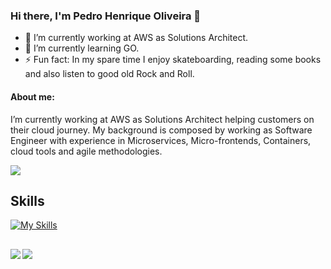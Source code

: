 ### Hi there, I'm Pedro Henrique Oliveira 👋

- 🔭 I’m currently working at AWS as Solutions Architect.
- 🌱 I’m currently learning GO.
- ⚡ Fun fact: In my spare time I enjoy skateboarding, reading some books and also listen to good old Rock and Roll.


#### About me:
I’m currently working at AWS as Solutions Architect helping customers on their cloud journey. My background is composed by working as Software Engineer with experience in Microservices, Micro-frontends, Containers, cloud tools and agile methodologies.

 <a href="https://www.linkedin.com/in/pedrohco1/" target="_blank"><img src="https://img.shields.io/badge/-LinkedIn-%230077B5?style=for-the-badge&logo=linkedin&logoColor=white" target="_blank"></a>


## Skills

[![My Skills](https://skillicons.dev/icons?i=java,spring,python,go,angular,docker,kubernetes,openshift,aws)](https://skillicons.dev)

##

<div>
  <div>
    <img align="left" src="https://github-readme-stats.vercel.app/api?username=phcmaster&show_icons=true&theme=dracula&count_private=true" />
  </div>
  <div>
    <img align="left" src="https://github-readme-stats.vercel.app/api/top-langs/?username=phcmaster&layout=compact&theme=dracula&count_private=true" />
  </div>
</div>



